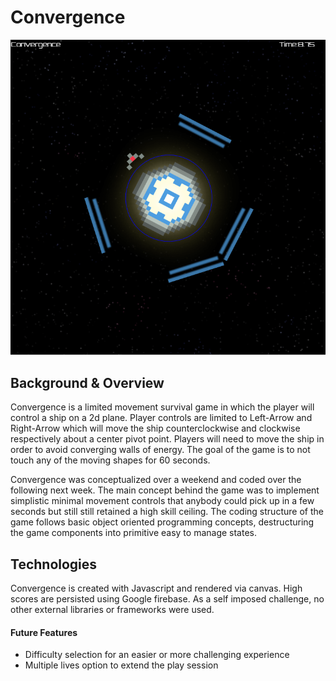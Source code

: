 # Convergence
<a href="https://applecidera.github.io/convergence/"><img src="https://raw.githubusercontent.com/applecidera/convergence/master/src/assets/convergence_ss.png"/></a>

## Background & Overview
Convergence is a limited movement survival game in which the player will control a ship on a 2d plane. Player controls are limited to Left-Arrow and Right-Arrow which will move the ship counterclockwise and clockwise respectively about a center pivot point. Players will need to move the ship in order to avoid converging walls of energy. The goal of the game is to not touch any of the moving shapes for 60 seconds. 

Convergence was conceptualized over a weekend and coded over the following next week. The main concept behind the game was to implement simplistic minimal movement controls that anybody could pick up in a few seconds but still still retained a high skill ceiling. The coding structure of the game follows basic object oriented programming concepts, destructuring the game components into primitive easy to manage states. 

## Technologies
Convergence is created with Javascript and rendered via canvas. High scores are persisted using Google firebase. As a self imposed challenge, no other external libraries or frameworks were used.

#### Future Features
* Difficulty selection for an easier or more challenging experience
* Multiple lives option to extend the play session
